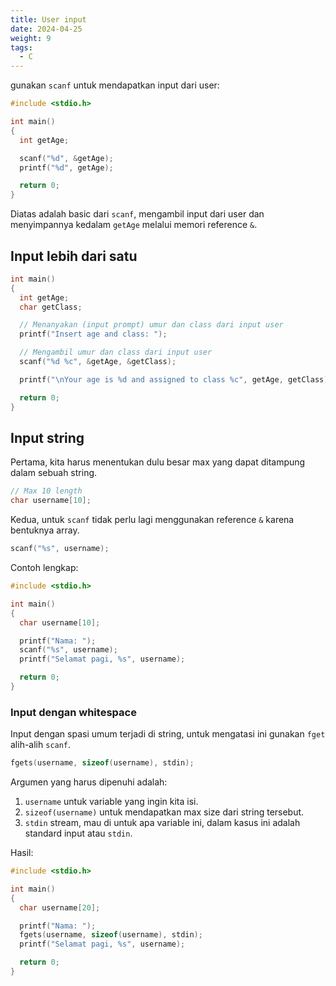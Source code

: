 ```yaml
---
title: User input
date: 2024-04-25
weight: 9
tags: 
  - C
---
```


gunakan `scanf` untuk mendapatkan input dari user:

```c
#include <stdio.h>

int main()
{
  int getAge;

  scanf("%d", &getAge);
  printf("%d", getAge);

  return 0;
}
```

Diatas adalah basic dari `scanf`, mengambil input dari user dan menyimpannya kedalam `getAge` melalui memori reference `&`.

## Input lebih dari satu

```c
int main()
{
  int getAge;
  char getClass;

  // Menanyakan (input prompt) umur dan class dari input user
  printf("Insert age and class: ");

  // Mengambil umur dan class dari input user
  scanf("%d %c", &getAge, &getClass);

  printf("\nYour age is %d and assigned to class %c", getAge, getClass);

  return 0;
}
```

## Input string

Pertama, kita harus menentukan dulu besar max yang dapat ditampung dalam sebuah string.

```c
// Max 10 length
char username[10];
```

Kedua, untuk `scanf` tidak perlu lagi menggunakan reference `&` karena bentuknya array.

```c
scanf("%s", username);
```

Contoh lengkap:

```c
#include <stdio.h>

int main()
{
  char username[10];

  printf("Nama: ");
  scanf("%s", username);
  printf("Selamat pagi, %s", username);

  return 0;
}
```

### Input dengan whitespace

Input dengan spasi umum terjadi di string, untuk mengatasi ini gunakan `fget` alih-alih `scanf`.

```c
fgets(username, sizeof(username), stdin);
```

Argumen yang harus dipenuhi adalah:
 1. `username` untuk variable yang ingin kita isi.
 2. `sizeof(username)` untuk mendapatkan max size dari string tersebut.
 3. `stdin` stream, mau di untuk apa variable ini, dalam kasus ini adalah standard input atau `stdin`.

Hasil:

```c
#include <stdio.h>

int main()
{
  char username[20];

  printf("Nama: ");
  fgets(username, sizeof(username), stdin);
  printf("Selamat pagi, %s", username);

  return 0;
}
```